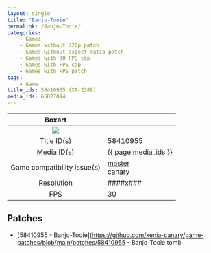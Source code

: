 ```yaml
---
layout: single
title: "Banjo-Tooie"
permalink: /Banjo-Tooie/
categories:
    - Games
    - Games without 720p patch
    - Games without aspect ratio patch
    - Games with 30 FPS cap
    - Games with FPS cap
    - Games with FPS patch
tags:
    - Game
title_ids: 58410955 (XA-2389)
media_ids: 65D27094
---
```


| Boxart                      |                                                                            |
| :----:                      | :-                                                                         |
| ![](https://download-ssl.xbox.com/content/images/66acd000-77fe-1000-9115-d80258410955/1033/boxartlg.jpg) |
| Title ID(s)                 | 58410955                                                                   |
| Media ID(s)                 | {{ page.media_ids }}                                                        |
| Game compatibility issue(s) | [master](https://github.com/xenia-project/game-compatibility/issues/)<br>[canary](https://github.com/xenia-canary/game-compatibility/issues/) |
| Resolution                  | ####x###                                                                   |
| FPS                         | 30                                                                         |

## Patches
* [58410955 - Banjo-Tooie](https://github.com/xenia-canary/game-patches/blob/main/patches/58410955 - Banjo-Tooie.toml)

<!--This page was generated by a script. You can remove this comment once the page is verified to be free of mistakes.-->
